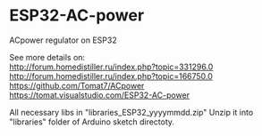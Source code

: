 # ESP32-AC-power
ACpower regulator on ESP32

See more details on:  
http://forum.homedistiller.ru/index.php?topic=331296.0  
http://forum.homedistiller.ru/index.php?topic=166750.0  
https://github.com/Tomat7/ACpower  
https://tomat.visualstudio.com/ESP32-AC-power   

All necessary libs in "libraries_ESP32_yyyymmdd.zip"
Unzip it into "libraries" folder of Arduino sketch directoty.
